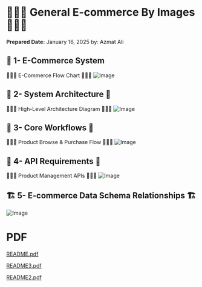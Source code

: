 

# 🌟🌟🌟 General E-commerce By Images 🌟🌟🌟 #
**Prepared Date:** January 16, 2025   by: Azmat Ali

## 📌 1-  E-Commerce System
🌟🌟🌟 E-Commerce Flow Chart 🌟🌟🌟
  ![Image](https://github.com/user-attachments/assets/41f6427d-67d3-4e4b-83ad-07fd553d3036)

## 📌 2-  System Architecture 📌
🌟🌟🌟 High-Level Architecture Diagram 🌟🌟🌟
![Image](https://github.com/user-attachments/assets/61a17dfd-d6e5-4888-aa97-afec31408768)


## 📌 3-  Core Workflows 📌
🌟🌟🌟 Product Browse & Purchase Flow 🌟🌟🌟
![Image](https://github.com/user-attachments/assets/85116b3f-9faf-437d-aa06-f0a59d2852e7)


## 📌 4-  API Requirements 📌
🌟🌟🌟 Product Management APIs 🌟🌟🌟
![Image](https://github.com/user-attachments/assets/048c4d1f-48b3-481c-b8b8-249e79736a6c)


## 🏗️ 5- E-commerce Data Schema Relationships 🏗️
![Image](https://github.com/user-attachments/assets/b1644e3d-97e2-41e6-aaaa-d8365aa7892c)


# PDF

[README.pdf](https://github.com/user-attachments/files/18449463/README.pdf)

[README3.pdf](https://github.com/user-attachments/files/18449471/README3.pdf)

[README2.pdf](https://github.com/user-attachments/files/18449473/README2.pdf)
